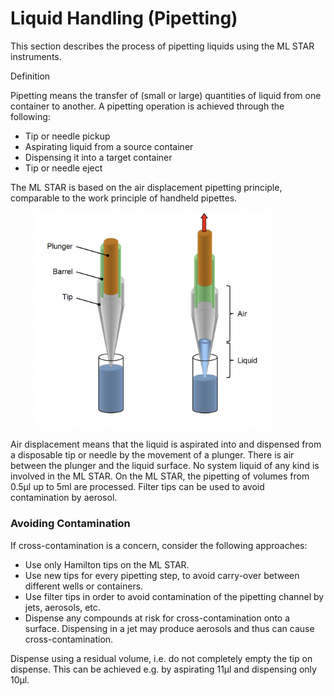# Liquid Handling (Pipetting)‌

This section describes the process of pipetting liquids using the ML STAR instruments.

Definition

Pipetting means the transfer of (small or large) quantities of liquid from one container to another. A pipetting operation is achieved through the following:

* Tip or needle pickup
* Aspirating liquid from a source container
* Dispensing it into a target container
* Tip or needle eject

The ML STAR is based on the air displacement pipetting principle, comparable to the work principle of handheld pipettes.

<figure><img src="../../../../.gitbook/assets/image (26) (1) (1) (1) (1) (1) (1) (1) (1) (1) (1) (1) (1).png" alt="" width="375"><figcaption></figcaption></figure>

Air displacement means that the liquid is aspirated into and dispensed from a disposable tip or needle by the movement of a plunger. There is air between the plunger and the liquid surface. No system liquid of any kind is involved in the ML STAR. On the ML STAR, the pipetting of volumes from 0.5µl up to 5ml are processed. Filter tips can be used to avoid contamination by aerosol.

### Avoiding Contamination‌

If cross-contamination is a concern, consider the following approaches:

* Use only Hamilton tips on the ML STAR.
* Use new tips for every pipetting step, to avoid carry-over between different wells or containers.
* Use filter tips in order to avoid contamination of the pipetting channel by jets, aerosols, etc.
* Dispense any compounds at risk for cross-contamination onto a surface. Dispensing in a jet may produce aerosols and thus can cause cross-contamination.

Dispense using a residual volume, i.e. do not completely empty the tip on dispense. This can be achieved e.g. by aspirating 11µl and dispensing only 10µl.
